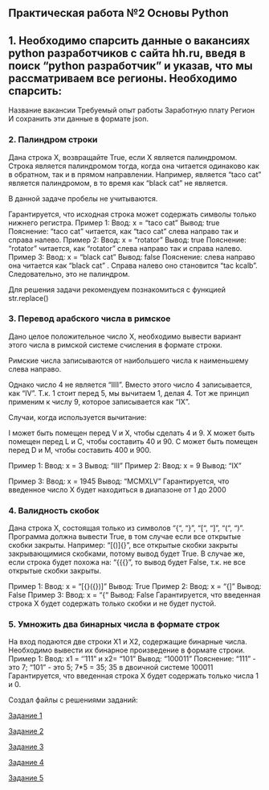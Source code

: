 ## Практическая работа №2 Основы Python
## 1. Необходимо спарсить данные о вакансиях python разработчиков с сайта hh.ru, введя в поиск “python разработчик” и указав, что мы рассматриваем все регионы. Необходимо спарсить:

Название вакансии
Требуемый опыт работы
Заработную плату
Регион
И сохранить эти данные в формате json.

### 2. Палиндром строки
Дана строка X, возвращайте True, если X является палиндромом.
Строка является палиндромом тогда, когда она читается одинаково как в обратном, так и в прямом направлении.
Например, является “taco cat” является палиндромом, в то время как “black cat” не является.

В данной задаче пробелы не учитываются.

Гарантируется, что исходная строка может содержать символы только нижнего регистра.
Пример 1:
Ввод: x = “taco cat”
Вывод: true
Пояснение: “taco cat” читается, как “taco cat” слева направо так и справа налево.
Пример 2:
Ввод: x = “rotator”
Вывод: true
Пояснение: “rotator” читается, как “rotator” слева направо так и справа налево.
Пример 3:
Ввод: x = “black cat”
Вывод: false
Пояснение: слева направо она читается как “black cat” . Справа налево оно становится “tac kcalb”.
Следовательно, это не палиндром.

Для решения задачи рекомендуем познакомиться с функцией str.replace()

### 3. Перевод арабского числа в римское
Дано целое положительное число X, необходимо вывести вариант этого числа в римской системе счисления в формате строки.

Римские числа записываются от наибольшего числа к наименьшему слева направо.

Однако число 4 не является “IIII”. Вместо этого число 4 записывается, как “IV”. Т.к. 1 стоит перед 5, мы вычитаем 1, делая 4. Тот же принцип применим к числу 9, которое записывается как “IX”.

Случаи, когда используется вычитание:

I может быть помещен перед V и X, чтобы сделать 4 и 9.
X может быть помещен перед L и C, чтобы составить 40 и 90.
C может быть помещен перед D и M, чтобы составить 400 и 900.

Пример 1:
Ввод: x = 3
Вывод: “III”
Пример 2:
Ввод: x = 9
Вывод: “IX”

Пример 3:
Ввод: x = 1945
Вывод: “MCMXLV”
Гарантируется, что введенное число X будет находиться в диапазоне от 1 до 2000

### 4. Валидность скобок

Дана строка X, состоящая только из символов “{“, “}”, “[“, “]”, “(“, “)”. Программа должна вывести True, в том случае если все открытые скобки закрыты. Например: “[()]{}”, все открытые скобки закрыты закрывающимися скобками, потому вывод будет True. В случае же, если строка будет похожа на: “{{{}”, то вывод будет False, т.к. не все открытые скобки закрыты.


Пример 1:
Ввод: x = “[{}({})]”
Вывод: True
Пример 2:
Ввод: x = “{]”
Вывод: False
Пример 3:
Ввод: x = “{“
Вывод: False
Гарантируется, что введенная строка X будет содержать только скобки и не будет пустой.

### 5. Умножить два бинарных числа в формате строк
На вход подаются две строки X1 и X2, содержащие бинарные числа.
Необходимо вывести их бинарное произведение в формате строки.
Пример 1:
Ввод: x1 = ‘’111” и x2= “101”
Вывод: “100011”
Пояснение: “111” - это 7; “101” - это 5; 7*5 = 35; 35 в двоичной системе 100011
Гарантируется, что введенная строка X будет содержать только числа 1 и 0.
 

 Создал файлы с решениями заданий:

 [Задание 1](source/task1_1.py)

 [Задание 2](source/task1_2.py)

 [Задание 3](source/task1_3.py)

 [Задание 4](source/task1_4.py)
 
 [Задание 5](source/task1_5.py)
